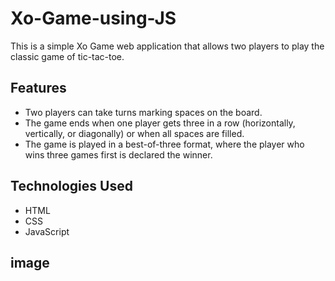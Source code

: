 # Xo-Game-using-JS
This is a simple Xo Game web application that allows two players to play the classic game of tic-tac-toe.
## Features 
- Two players can take turns marking spaces on the board.
- The game ends when one player gets three in a row (horizontally, vertically, or diagonally) or when all spaces are filled.
- The game is played in a best-of-three format, where the player who wins three games first is declared the winner.
## Technologies Used
- HTML
- CSS
- JavaScript
## image
